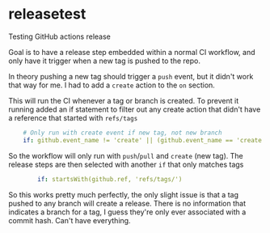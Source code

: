 # releasetest

Testing GitHub actions release

Goal is to have a release step embedded within a normal CI workflow, and only have it trigger
when a new tag is pushed to the repo.

In theory pushing a new tag should trigger a `push` event, but it didn't work that way for me.
I had to add a `create` action to the `on` section.

This will run the CI whenever a tag or branch is created. To prevent it running added an if
statement to filter out any create action that didn't have a reference that started with `refs/tags`

```yaml
    # Only run with create event if new tag, not new branch
    if: github.event_name != 'create' || (github.event_name == 'create' && startsWith(github.ref, 'refs/tags'))
```

So the workflow will only run with `push`/`pull` and `create` (new tag). The release steps are
then selected with another `if` that only matches tags

```yaml
        if: startsWith(github.ref, 'refs/tags/')
```

So this works pretty much perfectly, the only slight issue is that a tag pushed to any branch will
create a release. There is no information that indicates a branch for a tag, I guess they're only
ever associated with a commit hash. Can't have everything.